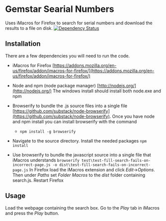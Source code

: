 # Gemstar Searial Numbers
Uses iMacros for Firefox to search for serial numbers and download the results to a file on disk.
[![Dependency Status](http://david-dm.org/nisaacson/gemstar-drive-search/status.png)](http://david-dm.org/nisaacson/gemstar-drive-search)
## Installation
There are a few dependencies you will need to run the code.

- iMacros for Firefox [https://addons.mozilla.org/en-us/firefox/addon/imacros-for-firefox/](https://addons.mozilla.org/en-us/firefox/addon/imacros-for-firefox/)
- Node and npm (node package manager) [http://nodejs.org/](http://nodejs.org/) The windows install should install both node.exe and npm
- Browserify to bundle the .js source files into a single file [https://github.com/substack/node-browserify](https://github.com/substack/node-browserify). Once you have node and npm install you can install browserify with the command
    - `npm install -g browserify`

- Navigate to the source directory. Install the needed packages
`npm install`
- Use browserify to bundle the javascript source into a single file that iMacros understands
`browserify test\test-fill-search-fails-on-incorrect-page.js -o dist\test-fill-search-fails-on-incorrect-page.js`
In Firefox load the iMacros extension and click *Edit*->*Options*. Then under *Paths* set *Folder Macros* to the *dist* folder containing search.js. Restart Firefox


## Usage
Load the webpage containing the search box. Go to the *Play* tab in iMacros and press the *Play* button.
